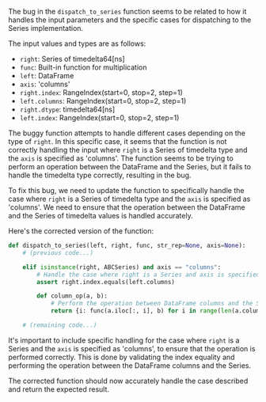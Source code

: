 The bug in the `dispatch_to_series` function seems to be related to how it handles the input parameters and the specific cases for dispatching to the Series implementation.

The input values and types are as follows:
- `right`: Series of timedelta64[ns]
- `func`: Built-in function for multiplication
- `left`: DataFrame
- `axis`: 'columns'
- `right.index`: RangeIndex(start=0, stop=2, step=1)
- `left.columns`: RangeIndex(start=0, stop=2, step=1)
- `right.dtype`: timedelta64[ns]
- `left.index`: RangeIndex(start=0, stop=2, step=1)

The buggy function attempts to handle different cases depending on the type of `right`. In this specific case, it seems that the function is not correctly handling the input where `right` is a Series of timedelta type and the `axis` is specified as 'columns'. The function seems to be trying to perform an operation between the DataFrame and the Series, but it fails to handle the timedelta type correctly, resulting in the bug.

To fix this bug, we need to update the function to specifically handle the case where `right` is a Series of timedelta type and the `axis` is specified as 'columns'. We need to ensure that the operation between the DataFrame and the Series of timedelta values is handled accurately.

Here's the corrected version of the function:
```python
def dispatch_to_series(left, right, func, str_rep=None, axis=None):
    # (previous code...)

    elif isinstance(right, ABCSeries) and axis == "columns":
        # Handle the case where right is a Series and axis is specified as 'columns'
        assert right.index.equals(left.columns)

        def column_op(a, b):
            # Perform the operation between DataFrame columns and the Series
            return {i: func(a.iloc[:, i], b) for i in range(len(a.columns))}

    # (remaining code...)
```

It's important to include specific handling for the case where `right` is a Series and the `axis` is specified as 'columns', to ensure that the operation is performed correctly. This is done by validating the index equality and performing the operation between the DataFrame columns and the Series.

The corrected function should now accurately handle the case described and return the expected result.